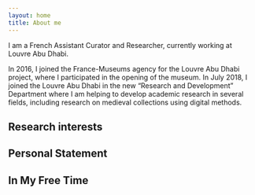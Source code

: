 ```yaml
---
layout: home
title: About me
---
```


I am a French Assistant Curator and Researcher, currently working at Louvre Abu Dhabi. 

In 2016, I joined the France-Museums agency for the Louvre Abu Dhabi project, where I participated in the opening of the museum. In July 2018, I joined the Louvre Abu Dhabi in the new “Research and Development” Department where I am helping to develop academic research in several fields, including research on medieval collections using digital methods.



## Research interests





## Personal Statement





## In My Free Time



